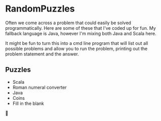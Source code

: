 # RandomPuzzles

Often we come across a problem that could easily be solved programmatically. Here are some of these that I've coded up for fun. My fallback language is Java, however I'm mixing both Java and Scala here.

It might be fun to turn this into a cmd line program that will list out all possible problems and allow you to run the problem, printing out the problem statement and the answer.

## Puzzles
* Scala
 * Roman numeral converter
* Java
 * Coins
 * Fill in the blank

:monkey:


